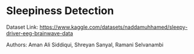 # Sleepiness Detection

Dataset Link: https://www.kaggle.com/datasets/naddamuhhamed/sleepy-driver-eeg-brainwave-data

Authors: Aman Ali Siddiqui, Shreyan Sanyal, Ramani Selvanambi
